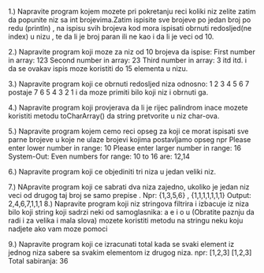 1.)
Napravite program kojem mozete pri pokretanju reci koliki niz zelite zatim da popunite niz sa int brojevima.Zatim ispisite sve brojeve po jedan broj po redu (println) , na ispisu svih brojeva kod mora ispisati obrnuti  redosljed(ne index) u nizu , te da li je broj paran ili ne kao i da li je veci od 10.

2.)
Napravite program koji moze za niz od 10 brojeva da ispise:
First number in array: 123
Second number in array: 23
Third number in array: 3
itd itd.
i da se ovakav ispis moze koristiti do 15 elementa u nizu.

3.)
Napravite program koji ce obrnuti redosljed niza odnosno:
1 2 3 4 5 6 7   postaje 7 6 5 4 3 2 1
i da moze primiti bilo koji niz i obrnuti ga.

4.)
Napravite program koji provjerava da li je rijec palindrom  inace mozete koristiti metodu toCharArray() da string pretvorite u niz char-ova.

5.)
Napravite program  kojem cemo reci opseg za koji ce morat ispisati sve parne brojeve u koje ne ulaze brojevi kojima postavljamo opseg
npr
Please enter lower number in range:
10
Please enter larger number in range:
16
System-Out: Even numbers for range: 10 to 16 are:
12,14

6.)
Napravite program koji ce objediniti tri  niza u jedan veliki niz.

7.)
NApravite program koji ce sabrati dva niza zajedno, ukoliko je jedan niz veci od drugog
taj broj se samo prepise .
Npr: {1,3,5,6} , {1,1,1,1,1,1,1}
Output: 2,4,6,7,1,1,1
8.)
Napravite program koji niz stringova filtrira i izbacuje iz niza bilo koji string koji sadrzi neki od samoglasnika: a e i o u (Obratite paznju da radi i za velika i mala slova) mozete koristiti metodu na stringu neku koju nadjete ako vam moze pomoci

9.)
Napravite program koji ce izracunati total kada se svaki element iz jednog niza sabere sa svakim elementom iz drugog niza.
npr:
[1,2,3]
[1,2,3]
Total sabiranja: 36
